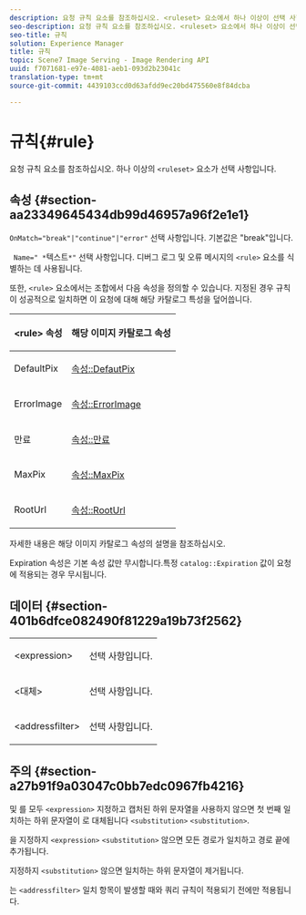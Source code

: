 ```yaml
---
description: 요청 규칙 요소를 참조하십시오. <ruleset> 요소에서 하나 이상이 선택 사항입니다.
seo-description: 요청 규칙 요소를 참조하십시오. <ruleset> 요소에서 하나 이상이 선택 사항입니다.
seo-title: 규칙
solution: Experience Manager
title: 규칙
topic: Scene7 Image Serving - Image Rendering API
uuid: f7071681-e97e-4081-aeb1-093d2b23041c
translation-type: tm+mt
source-git-commit: 4439103ccd0d63afdd9ec20bd475560e8f84dcba

---
```



# 규칙{#rule}

요청 규칙 요소를 참조하십시오. 하나 이상의 `<ruleset>` 요소가 선택 사항입니다.

## 속성 {#section-aa23349645434db99d46957a96f2e1e1}

`OnMatch="break"|"continue"|"error"` 선택 사항입니다. 기본값은 &quot;break&quot;입니다.

` Name=" *`텍스트`*"` 선택 사항입니다. 디버그 로그 및 오류 메시지의 `<rule>` 요소를 식별하는 데 사용됩니다.

또한, `<rule>` 요소에서는 조합에서 다음 속성을 정의할 수 있습니다. 지정된 경우 규칙이 성공적으로 일치하면 이 요청에 대해 해당 카탈로그 특성을 덮어씁니다.

<table id="table_AFEFDE61C9ED40019C10D8FE5B16CA23"> 
 <thead> 
  <tr> 
   <th colname="col1" class="entry"> <p>&lt;rule&gt; 속성 </p> </th> 
   <th colname="col2" class="entry"> <p>해당 이미지 카탈로그 속성 </p> </th> 
  </tr> 
 </thead>
 <tbody> 
  <tr> 
   <td colname="col1"> <p> <span class="codeph"> DefaultPix </span> </p> </td> 
   <td colname="col2"> <p> <a href="../../../../../ir-api/material-cat/image-rendering-api-ref/c-ir-material-catalog/c-ir-attributes-reference/r-ir-defaultpix.md#reference-102c98f9b5d24d2aaaeb756653fb0e6f" type="reference" format="dita" scope="local"> 속성::DefautPix </a> </p> </td> 
  </tr> 
  <tr> 
   <td colname="col1"> <p> <span class="codeph"> ErrorImage </span> </p> </td> 
   <td colname="col2"> <p> <a href="../../../../../ir-api/material-cat/image-rendering-api-ref/c-ir-material-catalog/c-ir-attributes-reference/r-ir-errorimage.md#reference-b58bdaba96074c52802ca8dc54bfe2f0" type="reference" format="dita" scope="local"> 속성::ErrorImage </a> </p> </td> 
  </tr> 
  <tr> 
   <td colname="col1"> <p> <span class="codeph"> 만료 </span> </p> </td> 
   <td colname="col2"> <p> <a href="../../../../../ir-api/material-cat/image-rendering-api-ref/c-ir-material-catalog/c-ir-attributes-reference/r-ir-expiration.md#reference-0f68ad8199c64bd4bc8d27dd78b7d996" type="reference" format="dita" scope="local"> 속성::만료 </a> </p> </td> 
  </tr> 
  <tr> 
   <td colname="col1"> <p> <span class="codeph"> MaxPix </span> </p> </td> 
   <td colname="col2"> <p> <a href="../../../../../ir-api/material-cat/image-rendering-api-ref/c-ir-material-catalog/c-ir-attributes-reference/r-ir-maxpix.md#reference-569f186bbc2840a6bd3cffa8ff3e7657" type="reference" format="dita" scope="local"> 속성::MaxPix </a> </p> </td> 
  </tr> 
  <tr> 
   <td colname="col1"> <p> <span class="codeph"> RootUrl </span> </p> </td> 
   <td colname="col2"> <p> <a href="../../../../../ir-api/material-cat/image-rendering-api-ref/c-ir-material-catalog/c-ir-attributes-reference/r-ir-rooturl.md#reference-b8d706a573814802bd6794223cc78402" type="reference" format="dita" scope="local"> 속성::RootUrl </a> </p> </td> 
  </tr> 
 </tbody> 
</table>

자세한 내용은 해당 이미지 카탈로그 속성의 설명을 참조하십시오.

Expiration 속성은 기본 속성 값만 무시합니다.특정 `catalog::Expiration` 값이 요청에 적용되는 경우 무시됩니다.

## 데이터 {#section-401b6dfce082490f81229a19b73f2562}

<table id="simpletable_A7E17B52AF754687ACCFFBE747939331"> 
 <tr class="strow"> 
  <td class="stentry"> <p> <span class="codeph"> &lt;expression&gt; </span> </p> </td> 
  <td class="stentry"> <p>선택 사항입니다. </p> </td> 
 </tr> 
 <tr class="strow"> 
  <td class="stentry"> <p> <span class="codeph"> &lt;대체&gt; </span> </p> </td> 
  <td class="stentry"> <p>선택 사항입니다. </p> </td> 
 </tr> 
 <tr class="strow"> 
  <td class="stentry"> <p> <span class="codeph"> &lt;addressfilter&gt; </span> </p> </td> 
  <td class="stentry"> <p>선택 사항입니다. </p> </td> 
 </tr> 
</table>

## 주의 {#section-a27b91f9a03047c0bb7edc0967fb4216}

및 를 모두 `<expression>` 지정하고 캡처된 하위 문자열을 사용하지 않으면 첫 번째 일치하는 하위 문자열이 로 대체됩니다 `<substitution>` `<substitution>`.

을 지정하지 `<expression>` `<substitution>` 않으면 모든 경로가 일치하고 경로 끝에 추가됩니다.

지정하지 `<substitution>` 않으면 일치하는 하위 문자열이 제거됩니다.

는 `<addressfilter>` 일치 항목이 발생할 때와 쿼리 규칙이 적용되기 전에만 적용됩니다.
